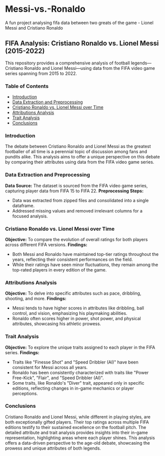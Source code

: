 # Messi-vs.-Ronaldo
A fun project analysing fifa data between two greats of the game - Lionel Messi and Cristiano Ronaldo

## FIFA Analysis: Cristiano Ronaldo vs. Lionel Messi (2015-2022)
This repository provides a comprehensive analysis of football legends—Cristiano Ronaldo and Lionel Messi—using data from the FIFA video game series spanning from 2015 to 2022.

### Table of Contents
- [Introduction](#introduction)
- [Data Extraction and Preprocessing](#data-extraction-and-preprocessing)
- [Cristiano Ronaldo vs. Lionel Messi over Time](#cristiano-ronaldo-vs-lionel-messi-over-time)
- [Attributions Analysis](#attributions-analysis)
- [Trait Analysis](#trait-analysis)
- [Conclusions](#conclusions)

### Introduction
The debate between Cristiano Ronaldo and Lionel Messi as the greatest footballer of all time is a perennial topic of discussion among fans and pundits alike. This analysis aims to offer a unique perspective on this debate by comparing their attributes using data from the FIFA video game series.

### Data Extraction and Preprocessing
**Data Source:** The dataset is sourced from the FIFA video game series, capturing player data from FIFA 15 to FIFA 22.
**Preprocessing Steps:**
- Data was extracted from zipped files and consolidated into a single dataframe.
- Addressed missing values and removed irrelevant columns for a focused analysis.

### Cristiano Ronaldo vs. Lionel Messi over Time
**Objective:** To compare the evolution of overall ratings for both players across different FIFA versions.
**Findings:**
- Both Messi and Ronaldo have maintained top-tier ratings throughout the years, reflecting their consistent performances on the field.
- While their ratings have seen minor fluctuations, they remain among the top-rated players in every edition of the game.

### Attributions Analysis
**Objective:** To delve into specific attributes such as pace, dribbling, shooting, and more.
**Findings:**
- Messi tends to have higher scores in attributes like dribbling, ball control, and vision, emphasizing his playmaking abilities.
- Ronaldo often scores higher in power, shot power, and physical attributes, showcasing his athletic prowess.

### Trait Analysis
**Objective:** To explore the unique traits assigned to each player in the FIFA series.
**Findings:**
- Traits like "Finesse Shot" and "Speed Dribbler (AI)" have been consistent for Messi across all years.
- Ronaldo has been consistently characterized with traits like "Power Free-Kick", "Flair", and "Speed Dribbler (AI)".
- Some traits, like Ronaldo's "Diver" trait, appeared only in specific editions, reflecting changes in in-game mechanics or player perceptions.

### Conclusions
Cristiano Ronaldo and Lionel Messi, while different in playing styles, are both exceptionally gifted players. Their top ratings across multiple FIFA editions testify to their sustained excellence on the football pitch.
The detailed attribute and trait analysis provides insights into their in-game representation, highlighting areas where each player shines.
This analysis offers a data-driven perspective to the age-old debate, showcasing the prowess and unique attributes of both legends. 

